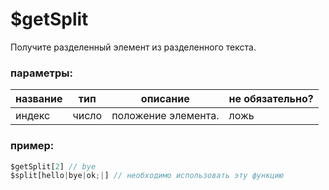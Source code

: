 # $getSplit
Получите разделенный элемент из разделенного текста.

### параметры:
| название          | тип        | описание                         | не обязательно? |
| ------------- | ----------- | ----------------------------------- | -------- |
| индекс         | число      |   положение элемента.               | ложь    |

### пример:
```js
$getSplit[2] // bye
$split[hello|bye|ok;|] // необходимо использовать эту функцию
```
